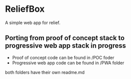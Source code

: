 # ReliefBox

A simple web app for relief.

## Porting from proof of concept stack to progressive web app stack in progress
* Proof of concept code can be found in /POC foder
* Progressive web app code can be found in /PWA folder

both folders have their own readme.md
